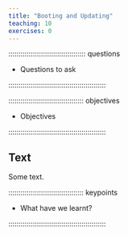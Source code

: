 ```yaml
---
title: "Booting and Updating"
teaching: 10
exercises: 0 
---
```


:::::::::::::::::::::::::::::::::::::: questions 

- Questions to ask

::::::::::::::::::::::::::::::::::::::::::::::::

::::::::::::::::::::::::::::::::::::: objectives

- Objectives

::::::::::::::::::::::::::::::::::::::::::::::::

## Text

Some text.

::::::::::::::::::::::::::::::::::::: keypoints 

- What have we learnt?

::::::::::::::::::::::::::::::::::::::::::::::::

[r-markdown]: https://rmarkdown.rstudio.com/

